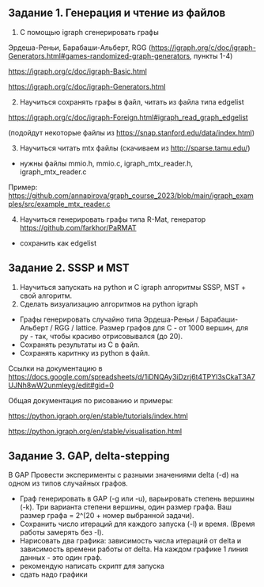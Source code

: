 ## Задание 1. Генерация и чтение из файлов

1. С помощью igraph сгенерировать графы
   
Эрдеша-Реньи, Барабаши-Альберт, RGG (https://igraph.org/c/doc/igraph-Generators.html#games-randomized-graph-generators, пункты 1-4)

https://igraph.org/c/doc/igraph-Basic.html

https://igraph.org/c/doc/igraph-Generators.html

2. Научиться сохранять графы в файл, читать из файла типа edgelist

https://igraph.org/c/doc/igraph-Foreign.html#igraph_read_graph_edgelist

(подойдут некоторые файлы из https://snap.stanford.edu/data/index.html)

3. Научиться читать mtx файлы (скачиваем из http://sparse.tamu.edu/)

- нужны файлы mmio.h, mmio.c, igraph_mtx_reader.h, igraph_mtx_reader.c

Пример: https://github.com/annapirova/graph_course_2023/blob/main/igraph_examples/src/example_mtx_reader.c

4. Научиться генерировать графы типа R-Mat, генератор https://github.com/farkhor/PaRMAT
- сохранить как edgelist

## Задание 2. SSSP и MST
1. Научиться запускать на python и С igraph алгоритмы SSSP, MST + свой алгоритм.
2. Сделать визуализацию алгоритмов на python igraph

- Графы генерировать случайно типа Эрдеша-Реньи / Барабаши-Альберт / RGG / lattice. Размер графов для С - от 1000 вершин, для py - так, чтобы красиво отрисовывался (до 20).
- Сохранять результаты из С в файл.
- Сохранять каритнку из python в файл.

Ссылки на документацию в https://docs.google.com/spreadsheets/d/1iDNQAy3iDzrj6t4TPYl3sCkaT3A7UJNh8wW2unmleyg/edit#gid=0

Общая документация по рисованию и примеры:

https://python.igraph.org/en/stable/tutorials/index.html

https://python.igraph.org/en/stable/visualisation.html

## Задание 3. GAP, delta-stepping
В GAP Провести эксперименты с разными значениями delta (-d) на одном из типов случайных графов. 
- Граф генерировать в GAP (-g или -u), варьировать степень вершины (-k). Три варианта степени вершины, один размер графа. Ваш размер графа = 2^(20 + номер выбранной задачи).
- Сохранить число итераций для каждого запуска (-l) и время. (Время работы замерять без -l).
- Нарисовать два графика: зависимость числа итераций от delta и зависимость времени работы от delta. На каждом графике 1 линия данных - это один граф.
- рекомендую написать скрипт для запуска
- сдать надо графики
